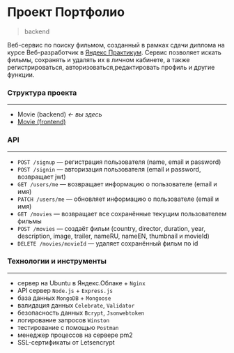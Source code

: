 # Проект **Портфолио**

> backend

Веб-сервис по поиску фильмом, созданный в рамках сдачи диплома на курсе Веб-разработчик в [Яндекс Практикум](https://practicum.yandex.ru 'сервис онлайн-образования'). Сервис позволяет искать фильмы, сохранять и удалять их в личном кабинете, а также регистрироваться, авторизоваться,редактировать профиль и другие функции.

### **Структура проекта**

---

- Movie (backend) _<- вы здесь_
- [Movie (frontend)](https://github.com/DrMackey/movies-explorer-frontend)

### **API**

---

- `POST /signup` — регистрация пользователя (name, email и password)
- `POST /signin` — авторизация пользователя (email и password, возвращает jwt)
- `GET /users/me` — возвращает информацию о пользователе (email и имя)
- `PATCH /users/me` — обновляет информацию о пользователе (email и имя)
- `GET /movies` — возвращает все сохранённые текущим пользователем фильмы
- `POST /movies` — создаёт фильм (country, director, duration, year, description, image, trailer, nameRU, nameEN, thumbnail и movieId)
- `DELETE /movies/movieId` — удаляет сохранённый фильм по id

### **Технологии и инструменты**

---

- сервер на Ubuntu в Яндекс.Облаке + `Nginx`
- API сервер `Node.js` + `Express.js`
- база данных `MongoDB` + `Mongoose`
- валидация данных `Celebrate`, `Validator`
- безопасность данных `Bcrypt`, `Jsonwebtoken`
- логирование запросов `Winston`
- тестирование с помощью `Postman`
- менеджер процессов на сервере pm2
- SSL-сертификаты от Letsencrypt
